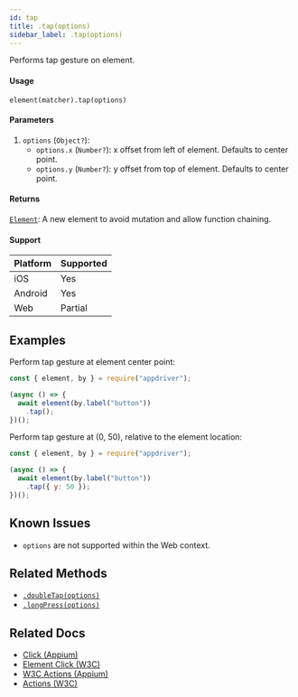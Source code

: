 ```yaml
---
id: tap
title: .tap(options)
sidebar_label: .tap(options)
---
```


Performs tap gesture on element.

#### Usage

```text
element(matcher).tap(options)
```

#### Parameters

1. `options` (`Object?`):
    - `options.x` (`Number?`): x offset from left of element. Defaults to center point.
    - `options.y` (`Number?`): y offset from top of element. Defaults to center point.

#### Returns

[`Element`](../element.md): A new element to avoid mutation and allow function chaining.

#### Support

| Platform | Supported |
| -------- | --------- |
| iOS      | Yes       |
| Android  | Yes       |
| Web      | Partial   |

## Examples

Perform tap gesture at element center point:

```javascript
const { element, by } = require("appdriver");

(async () => {
  await element(by.label("button"))
    .tap();
})();
```

Perform tap gesture at (0, 50), relative to the element location:

```javascript
const { element, by } = require("appdriver");

(async () => {
  await element(by.label("button"))
    .tap({ y: 50 });
})();
```

## Known Issues

- `options` are not supported within the Web context.

## Related Methods

- [`.doubleTap(options)`](./doubleTap.md)
- [`.longPress(options)`](./longPress.md)

## Related Docs

- [Click (Appium)](http://appium.io/docs/en/commands/element/actions/click/)
- [Element Click (W3C)](https://www.w3.org/TR/webdriver/#element-click)
- [W3C Actions (Appium)](http://appium.io/docs/en/commands/interactions/actions/)
- [Actions (W3C)](https://www.w3.org/TR/webdriver/#actions)
